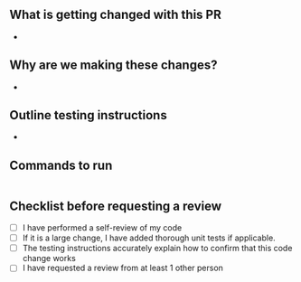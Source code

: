 ## What is getting changed with this PR
- 

## Why are we making these changes?
-

## Outline testing instructions
- 

## Commands to run
```BASH

```
## Checklist before requesting a review
- [ ] I have performed a self-review of my code
- [ ] If it is a large change, I have added thorough unit tests if applicable.
- [ ] The testing instructions accurately explain how to confirm that this code change works
- [ ] I have requested a review from at least 1 other person